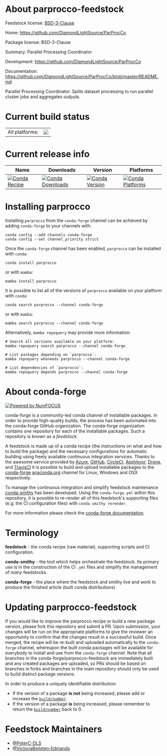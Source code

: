 About parprocco-feedstock
=========================

Feedstock license: [BSD-3-Clause](https://github.com/conda-forge/parprocco-feedstock/blob/main/LICENSE.txt)

Home: https://github.com/DiamondLightSource/ParProcCo

Package license: BSD-3-Clause

Summary: Parallel Processing Coordinator

Development: https://github.com/DiamondLightSource/ParProcCo

Documentation: https://github.com/DiamondLightSource/ParProcCo/blob/master/README.md

Parallel Processing Coordinator. Splits dataset processing to run parallel cluster jobs and aggregates outputs.

Current build status
====================


<table><tr><td>All platforms:</td>
    <td>
      <a href="https://dev.azure.com/conda-forge/feedstock-builds/_build/latest?definitionId=21899&branchName=main">
        <img src="https://dev.azure.com/conda-forge/feedstock-builds/_apis/build/status/parprocco-feedstock?branchName=main">
      </a>
    </td>
  </tr>
</table>

Current release info
====================

| Name | Downloads | Version | Platforms |
| --- | --- | --- | --- |
| [![Conda Recipe](https://img.shields.io/badge/recipe-parprocco-green.svg)](https://anaconda.org/conda-forge/parprocco) | [![Conda Downloads](https://img.shields.io/conda/dn/conda-forge/parprocco.svg)](https://anaconda.org/conda-forge/parprocco) | [![Conda Version](https://img.shields.io/conda/vn/conda-forge/parprocco.svg)](https://anaconda.org/conda-forge/parprocco) | [![Conda Platforms](https://img.shields.io/conda/pn/conda-forge/parprocco.svg)](https://anaconda.org/conda-forge/parprocco) |

Installing parprocco
====================

Installing `parprocco` from the `conda-forge` channel can be achieved by adding `conda-forge` to your channels with:

```
conda config --add channels conda-forge
conda config --set channel_priority strict
```

Once the `conda-forge` channel has been enabled, `parprocco` can be installed with `conda`:

```
conda install parprocco
```

or with `mamba`:

```
mamba install parprocco
```

It is possible to list all of the versions of `parprocco` available on your platform with `conda`:

```
conda search parprocco --channel conda-forge
```

or with `mamba`:

```
mamba search parprocco --channel conda-forge
```

Alternatively, `mamba repoquery` may provide more information:

```
# Search all versions available on your platform:
mamba repoquery search parprocco --channel conda-forge

# List packages depending on `parprocco`:
mamba repoquery whoneeds parprocco --channel conda-forge

# List dependencies of `parprocco`:
mamba repoquery depends parprocco --channel conda-forge
```


About conda-forge
=================

[![Powered by
NumFOCUS](https://img.shields.io/badge/powered%20by-NumFOCUS-orange.svg?style=flat&colorA=E1523D&colorB=007D8A)](https://numfocus.org)

conda-forge is a community-led conda channel of installable packages.
In order to provide high-quality builds, the process has been automated into the
conda-forge GitHub organization. The conda-forge organization contains one repository
for each of the installable packages. Such a repository is known as a *feedstock*.

A feedstock is made up of a conda recipe (the instructions on what and how to build
the package) and the necessary configurations for automatic building using freely
available continuous integration services. Thanks to the awesome service provided by
[Azure](https://azure.microsoft.com/en-us/services/devops/), [GitHub](https://github.com/),
[CircleCI](https://circleci.com/), [AppVeyor](https://www.appveyor.com/),
[Drone](https://cloud.drone.io/welcome), and [TravisCI](https://travis-ci.com/)
it is possible to build and upload installable packages to the
[conda-forge](https://anaconda.org/conda-forge) [anaconda.org](https://anaconda.org/)
channel for Linux, Windows and OSX respectively.

To manage the continuous integration and simplify feedstock maintenance
[conda-smithy](https://github.com/conda-forge/conda-smithy) has been developed.
Using the ``conda-forge.yml`` within this repository, it is possible to re-render all of
this feedstock's supporting files (e.g. the CI configuration files) with ``conda smithy rerender``.

For more information please check the [conda-forge documentation](https://conda-forge.org/docs/).

Terminology
===========

**feedstock** - the conda recipe (raw material), supporting scripts and CI configuration.

**conda-smithy** - the tool which helps orchestrate the feedstock.
                   Its primary use is in the construction of the CI ``.yml`` files
                   and simplify the management of *many* feedstocks.

**conda-forge** - the place where the feedstock and smithy live and work to
                  produce the finished article (built conda distributions)


Updating parprocco-feedstock
============================

If you would like to improve the parprocco recipe or build a new
package version, please fork this repository and submit a PR. Upon submission,
your changes will be run on the appropriate platforms to give the reviewer an
opportunity to confirm that the changes result in a successful build. Once
merged, the recipe will be re-built and uploaded automatically to the
`conda-forge` channel, whereupon the built conda packages will be available for
everybody to install and use from the `conda-forge` channel.
Note that all branches in the conda-forge/parprocco-feedstock are
immediately built and any created packages are uploaded, so PRs should be based
on branches in forks and branches in the main repository should only be used to
build distinct package versions.

In order to produce a uniquely identifiable distribution:
 * If the version of a package **is not** being increased, please add or increase
   the [``build/number``](https://docs.conda.io/projects/conda-build/en/latest/resources/define-metadata.html#build-number-and-string).
 * If the version of a package **is** being increased, please remember to return
   the [``build/number``](https://docs.conda.io/projects/conda-build/en/latest/resources/define-metadata.html#build-number-and-string)
   back to 0.

Feedstock Maintainers
=====================

* [@PeterC-DLS](https://github.com/PeterC-DLS/)
* [@VictoriaBeilsten-Edmands](https://github.com/VictoriaBeilsten-Edmands/)

